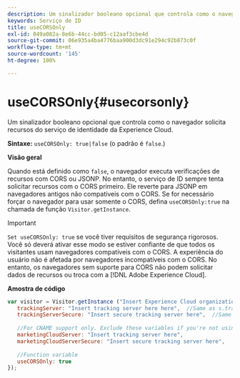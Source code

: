 ```yaml
---
description: Um sinalizador booleano opcional que controla como o navegador solicita recursos do serviço de identidade da Experience Cloud.
keywords: Serviço de ID
title: useCORSOnly
exl-id: 049a082a-8e6b-44cc-bd05-c12aaf3cbe4d
source-git-commit: 06e935a4ba4776baa900d3dc91e294c92b873c0f
workflow-type: tm+mt
source-wordcount: '145'
ht-degree: 100%

---
```


# useCORSOnly{#usecorsonly}

Um sinalizador booleano opcional que controla como o navegador solicita recursos do serviço de identidade da Experience Cloud.

**Sintaxe:** `useCORSOnly: true|false` (o padrão é `false`.)

**Visão geral**

Quando está definido como `false`, o navegador executa verificações de recursos com CORS ou JSONP. No entanto, o serviço de ID sempre tenta solicitar recursos com o CORS primeiro. Ele reverte para JSONP em navegadores antigos não compatíveis com o CORS. Se for necessário forçar o navegador para usar somente o CORS, defina `useCORSOnly:true` na chamada de função `Visitor.getInstance`.

>[!IMPORTANT]
>
>`Set useCORSOnly: true` se você tiver requisitos de segurança rigorosos. Você só deverá ativar esse modo se estiver confiante de que todos os visitantes usam navegadores compatíveis com o CORS. A experiência do usuário não é afetada por navegadores incompatíveis com o CORS. No entanto, os navegadores sem suporte para CORS não podem solicitar dados de recursos ou troca com a [!DNL Adobe Experience Cloud].

**Amostra de código**

```js
var visitor = Visitor.getInstance ("Insert Experience Cloud organization ID here",{ 
   trackingServer: "Insert tracking server here here",  //Same as s.trackingServer 
   trackingServerSecure: "Insert secure tracking server here",  //Same as s.trackingServerSecure 
 
   //For CNAME support only. Exclude these variables if you're not using CNAME 
   marketingCloudServer: "Insert tracking server here", 
   marketingCloudServerSecure: "Insert secure tracking server here", 
 
   //Function variable 
   useCORSOnly: true 
});
```

